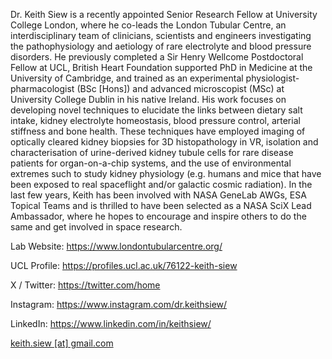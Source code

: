 Dr. Keith Siew is a recently appointed Senior Research Fellow at University College London, where he co-leads the London Tubular Centre, an interdisciplinary team of clinicians, scientists and engineers investigating the pathophysiology and aetiology of rare electrolyte and blood pressure disorders. He previously completed a Sir Henry Wellcome Postdoctoral Fellow at UCL, British Heart Foundation supported PhD in Medicine at the University of Cambridge, and trained as an experimental physiologist-pharmacologist (BSc [Hons]) and advanced microscopist (MSc) at University College Dublin in his native Ireland. His work focuses on developing novel techniques to elucidate the links between dietary salt intake, kidney electrolyte homeostasis, blood pressure control, arterial stiffness and bone health. These techniques have employed imaging of optically cleared kidney biopsies for 3D histopathology in VR, isolation and characterisation of urine-derived kidney tubule cells for rare disease patients for organ-on-a-chip systems, and the use of environmental extremes such to study kidney physiology (e.g. humans and mice that have been exposed to real spaceflight and/or galactic cosmic radiation). In the last few years, Keith has been involved with NASA GeneLab AWGs, ESA Topical Teams and is thrilled to have been selected as a NASA SciX Lead Ambassador, where he hopes to encourage and inspire others to do the same and get involved in space research.

Lab Website: https://www.londontubularcentre.org/

UCL Profile: https://profiles.ucl.ac.uk/76122-keith-siew

X / Twitter: https://twitter.com/home

Instagram: https://www.instagram.com/dr.keithsiew/

LinkedIn: https://www.linkedin.com/in/keithsiew/

[keith.siew [at] gmail.com](mailto:keith.siew@gmail.com )
